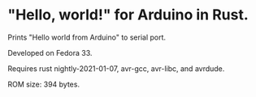 # "Hello, world!" for Arduino in Rust.

Prints "Hello world from Arduino" to serial port.

Developed on Fedora 33.

Requires rust nightly-2021-01-07, avr-gcc, avr-libc, and avrdude.

ROM size: 394 bytes.
